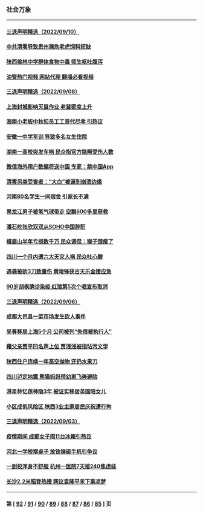 ### 社会万象
---
#### [三退声明精选（2022/09/10）](../../pages/ncid282/n13822071.md?09111245) 
#### [中共清零导致贵州濒危老虎饲料短缺](../../pages/ncid282/n13821162.md?09111245) 
#### [陕西榆林中学群体食物中毒 师生呕吐腹泻](../../pages/ncid282/n13820911.md?09111245) 
#### [油管热门视频 网站代理 翻墙必看视频](http://209.222.30.114:81/youtube.html?09111245)
#### [三退声明精选（2022/09/08）](../../pages/ncid282/n13820439.md?09111245) 
#### [上海封城影响灭鼠作业 老鼠密度上升](../../pages/ncid282/n13819828.md?09111245) 
#### [海南小老板中秋扣员工工资代尽孝 引热议](../../pages/ncid282/n13819838.md?09111245) 
#### [安徽一中学军训 导致多名女生住院](../../pages/ncid282/n13819752.md?09111245) 
#### [湖南一高校突发车祸 民众指官方隐瞒受伤人数](../../pages/ncid282/n13819708.md?09111245) 
#### [微信海外用户数据将送中国 专家：禁中国App](../../pages/ncid282/n13819562.md?09111245) 
#### [清零另类受害者：“大白”被逼到崩溃边缘](../../pages/ncid282/n13819363.md?09111245) 
#### [河南80名学生一间宿舍 引家长不满](../../pages/ncid282/n13819206.md?09111245) 
#### [黑龙江男子被氢气球带走 空飘600多里获救](../../pages/ncid282/n13819173.md?09111245) 
#### [潘石屹张欣双双从SOHO中国辞职](../../pages/ncid282/n13819135.md?09111245) 
#### [峨眉山半年亏损数千万 民众调侃：猴子饿瘦了](../../pages/ncid282/n13818910.md?09111245) 
#### [四川一个月内遭六大天灾人祸 民众吐心酸](../../pages/ncid282/n13818803.md?09111245) 
#### [遇袭被砍3刀致重伤 黄竣锋获古天乐金援应急](../../pages/ncid282/n13818772.md?09111245) 
#### [90岁胡枫确诊染疫 红馆第5次个唱宣布取消](../../pages/ncid282/n13818797.md?09111245) 
#### [三退声明精选（2022/09/06）](../../pages/ncid282/n13818857.md?09111245) 
#### [成都大邑县一菜市场发生砍人事件](../../pages/ncid282/n13818340.md?09111245) 
#### [吴尊移居上海5个月 公司被列“失信被执行人”](../../pages/ncid282/n13818014.md?09111245) 
#### [藉父亲贾平凹名声上位 贾浅浅被指玷污文学](../../pages/ncid282/n13818055.md?09111245) 
#### [陕西住户连续一年高空抛物 还扔水果刀](../../pages/ncid282/n13817923.md?09111245) 
#### [四川泸定地震 熊猫妈妈带幼崽飞奔避险](../../pages/ncid282/n13817678.md?09111245) 
#### [港星林忆莲神隐3年 被证实移居英国陪女儿](../../pages/ncid282/n13817354.md?09111245) 
#### [小区成低风险区 陕西3业主邀居民庆祝遭行拘](../../pages/ncid282/n13817135.md?09111245) 
#### [三退声明精选（2022/09/03）](../../pages/ncid282/n13817036.md?09111245) 
#### [疫情期间 成都女子囤11台冰箱引热议](../../pages/ncid282/n13816816.md?09111245) 
#### [河北一学校摆桌子 放铁锤砸手机引争议](../../pages/ncid282/n13816760.md?09111245) 
#### [一到校浑身不舒服 杭州一医院7天接240焦虑娃](../../pages/ncid282/n13816743.md?09111245) 
#### [长沙2.2米稻登热搜 网议袁隆平禾下乘凉梦](../../pages/ncid282/n13816688.md?09111245) 

---
#### 第 [ [92](./92.md?09111245) / [91](./91.md?09111245) / [90](./90.md?09111245) / [89](./89.md?09111245) / [88](./88.md?09111245) / [87](./87.md?09111245) / [86](./86.md?09111245) / [85](./85.md?09111245) ] 页

